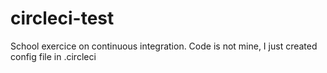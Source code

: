 # circleci-test

School exercice on continuous integration.
Code is not mine, I just created config file in .circleci